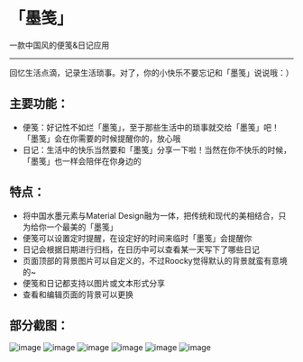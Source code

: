 # 「墨笺」
一款中国风的便笺&日记应用


----------


回忆生活点滴，记录生活琐事。对了，你的小快乐不要忘记和「墨笺」说说哦：）

## 主要功能：

 - 便笺：好记性不如烂「墨笺」，至于那些生活中的琐事就交给「墨笺」吧！「墨笺」会在你需要的时候提醒你的，放心哦
 - 日记：生活中的快乐当然要和「墨笺」分享一下啦！当然在你不快乐的时候，「墨笺」也一样会陪伴在你身边的

## 特点：

 - 将中国水墨元素与Material Design融为一体，把传统和现代的美相结合，只为给你一个最美的「墨笺」
 - 便笺可以设置定时提醒，在设定好的时间来临时「墨笺」会提醒你
 - 日记会根据日期进行归档，在日历中可以查看某一天写下了哪些日记
 - 页面顶部的背景图片可以自定义的，不过Roocky觉得默认的背景就蛮有意境的~
 - 便笺和日记都支持以图片或文本形式分享
 - 查看和编辑页面的背景可以更换

## 部分截图：

![image](https://raw.githubusercontent.com/xroocky/MoJian/master/Screenshots/a.jpg)
![image](https://raw.githubusercontent.com/xroocky/MoJian/master/Screenshotsb.jpg)
![image](https://raw.githubusercontent.com/xroocky/MoJian/master/Screenshots/c.jpg)
![image](https://raw.githubusercontent.com/xroocky/MoJian/master/Screenshots/d.jpg)
![image](https://raw.githubusercontent.com/xroocky/MoJian/master/Screenshots/e.jpg)
![image](https://raw.githubusercontent.com/xroocky/MoJian/master/Screenshots/f.jpg)